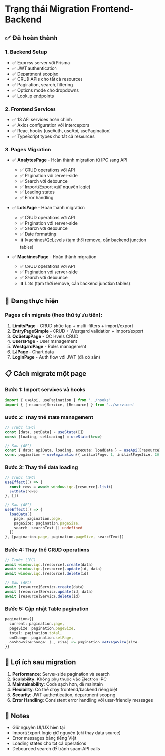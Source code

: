 # Trạng thái Migration Frontend-Backend

## ✅ Đã hoàn thành

### 1. Backend Setup
- ✅ Express server với Prisma
- ✅ JWT authentication
- ✅ Department scoping
- ✅ CRUD APIs cho tất cả resources
- ✅ Pagination, search, filtering
- ✅ Options mode cho dropdowns
- ✅ Lookup endpoints

### 2. Frontend Services
- ✅ 13 API services hoàn chỉnh
- ✅ Axios configuration với interceptors
- ✅ React hooks (useAuth, useApi, usePagination)
- ✅ TypeScript types cho tất cả resources

### 3. Pages Migration
- ✅ **AnalytesPage** - Hoàn thành migration từ IPC sang API
  - ✅ CRUD operations với API
  - ✅ Pagination với server-side
  - ✅ Search với debounce
  - ✅ Import/Export (giữ nguyên logic)
  - ✅ Loading states
  - ✅ Error handling

- ✅ **LotsPage** - Hoàn thành migration
  - ✅ CRUD operations với API
  - ✅ Pagination với server-side
  - ✅ Search với debounce
  - ✅ Date formatting
  - ⏸️ Machines/QcLevels (tạm thời remove, cần backend junction tables)

- ✅ **MachinesPage** - Hoàn thành migration
  - ✅ CRUD operations với API
  - ✅ Pagination với server-side
  - ✅ Search với debounce
  - ⏸️ Lots (tạm thời remove, cần backend junction tables)

## 🔄 Đang thực hiện

### Pages cần migrate (theo thứ tự ưu tiên):
1. **LimitsPage** - CRUD phức tạp + multi-filters + import/export
2. **EntryPageSimple** - CRUD + Westgard validation + import/export
3. **QcSetupPage** - QC levels CRUD
4. **UsersPage** - User management
5. **WestgardPage** - Rules management
6. **LJPage** - Chart data
7. **LoginPage** - Auth flow với JWT (đã có sẵn)

## 📋 Cách migrate một page

### Bước 1: Import services và hooks
```typescript
import { useApi, usePagination } from '../hooks'
import { [resource]Service, [Resource] } from '../services'
```

### Bước 2: Thay thế state management
```typescript
// Trước (IPC)
const [data, setData] = useState([])
const [loading, setLoading] = useState(true)

// Sau (API)
const { data: apiData, loading, execute: loadData } = useApi([resource]Service.list)
const pagination = usePagination({ initialPage: 1, initialPageSize: 20 })
```

### Bước 3: Thay thế data loading
```typescript
// Trước (IPC)
useEffect(() => {
  const rows = await window.iqc.[resource].list()
  setData(rows)
}, [])

// Sau (API)
useEffect(() => {
  loadData({
    page: pagination.page,
    pageSize: pagination.pageSize,
    search: searchText || undefined
  })
}, [pagination.page, pagination.pageSize, searchText])
```

### Bước 4: Thay thế CRUD operations
```typescript
// Trước (IPC)
await window.iqc.[resource].create(data)
await window.iqc.[resource].update(id, data)
await window.iqc.[resource].delete(id)

// Sau (API)
await [resource]Service.create(data)
await [resource]Service.update(id, data)
await [resource]Service.delete(id)
```

### Bước 5: Cập nhật Table pagination
```typescript
pagination={{
  current: pagination.page,
  pageSize: pagination.pageSize,
  total: pagination.total,
  onChange: pagination.setPage,
  onShowSizeChange: (_, size) => pagination.setPageSize(size)
}}
```

## 🎯 Lợi ích sau migration

1. **Performance**: Server-side pagination và search
2. **Scalability**: Không phụ thuộc vào Electron IPC
3. **Maintainability**: Code sạch hơn, dễ maintain
4. **Flexibility**: Có thể chạy frontend/backend riêng biệt
5. **Security**: JWT authentication, department scoping
6. **Error Handling**: Consistent error handling với user-friendly messages

## 📝 Notes

- Giữ nguyên UI/UX hiện tại
- Import/Export logic giữ nguyên (chỉ thay data source)
- Error messages bằng tiếng Việt
- Loading states cho tất cả operations
- Debounced search để tránh spam API calls
